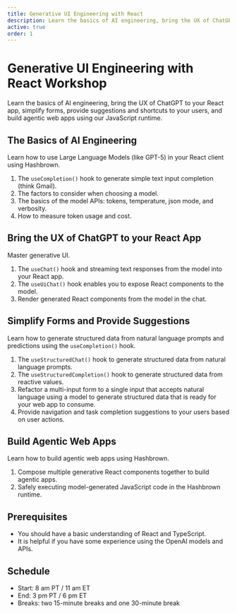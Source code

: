 ```yaml
---
title: Generative UI Engineering with React
description: Learn the basics of AI engineering, bring the UX of ChatGPT to your React app, simplify forms, provide suggestions and shortcuts to your users, and build agentic web apps using our JavaScript runtime.
active: true
order: 1
---
```


# Generative UI Engineering with React Workshop

<p class="subtitle">Learn the basics of AI engineering, bring the UX of ChatGPT to your React app, simplify forms, provide suggestions and shortcuts to your users, and build agentic web apps using our JavaScript runtime.</p>

## The Basics of AI Engineering

Learn how to use Large Language Models (like GPT-5) in your React client using Hashbrown.

1. The `useCompletion()` hook to generate simple text input completion (think Gmail).
2. The factors to consider when choosing a model.
3. The basics of the model APIs: tokens, temperature, json mode, and verbosity.
4. How to measure token usage and cost.

## Bring the UX of ChatGPT to your React App

Master generative UI.

1. The `useChat()` hook and streaming text responses from the model into your React app.
2. The `useUiChat()` hook enables you to expose React components to the model.
3. Render generated React components from the model in the chat.

## Simplify Forms and Provide Suggestions

Learn how to generate structured data from natural language prompts and predictions using the `useCompletion()` hook.

1. The `useStructuredChat()` hook to generate structured data from natural language prompts.
2. The `useStructuredCompletion()` hook to generate structured data from reactive values.
3. Refactor a multi-input form to a single input that accepts natural language using a model to generate structured data that is ready for your web app to consume.
4. Provide navigation and task completion suggestions to your users based on user actions.

## Build Agentic Web Apps

Learn how to build agentic web apps using Hashbrown.

1. Compose multiple generative React components together to build agentic apps.
2. Safely executing model-generated JavaScript code in the Hashbrown runtime.

## Prerequisites

- You should have a basic understanding of React and TypeScript.
- It is helpful if you have some experience using the OpenAI models and APIs.

## Schedule

- Start: 8 am PT / 11 am ET
- End: 3 pm PT / 6 pm ET
- Breaks: two 15-minute breaks and one 30-minute break

